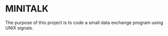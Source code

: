 # MINITALK

The purpose of this project is to code a small data exchange program
using UNIX signals.


